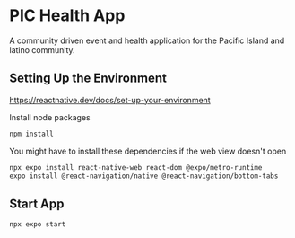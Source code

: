 # PIC Health App

A community driven event and health application for the Pacific Island and
latino community.

## Setting Up the Environment

https://reactnative.dev/docs/set-up-your-environment

Install node packages

```bash
npm install
```

You might have to install these dependencies if the web view doesn't open

```bash
npx expo install react-native-web react-dom @expo/metro-runtime
expo install @react-navigation/native @react-navigation/bottom-tabs

```

## Start App

```bash
npx expo start
```
